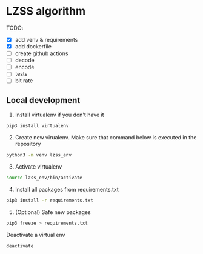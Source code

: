 # LZSS algorithm

TODO:

- [X] add venv & requirements
- [X] add dockerfile
- [ ] create github actions
- [ ] decode
- [ ] encode
- [ ] tests
- [ ] bit rate

## Local development

1. Install virtualenv if you don't have it

```bash
pip3 install virtualenv
```

2. Create new virualenv. Make sure that command below is executed in the repository

```bash
python3 -m venv lzss_env
```

3. Activate virtualenv

```bash
source lzss_env/bin/activate
```

4. Install all packages from requirements.txt

```bash
pip3 install -r requirements.txt
```

5. (Optional) Safe new packages

```bash
pip3 freeze > requirements.txt
```

Deactivate a virtual env

```
deactivate
```
